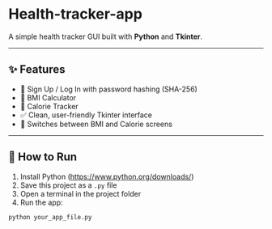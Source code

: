 # Health-tracker-app
A simple health tracker GUI built with **Python** and **Tkinter**.

---

## ✨ Features

- 🔐 Sign Up / Log In with password hashing (SHA-256)
- 📏 BMI Calculator
- 🥗 Calorie Tracker
- ✅ Clean, user-friendly Tkinter interface
- 🔄 Switches between BMI and Calorie screens

---

## 🚀 How to Run

1. Install Python (https://www.python.org/downloads/)
2. Save this project as a `.py` file
3. Open a terminal in the project folder
4. Run the app:
```bash
python your_app_file.py
